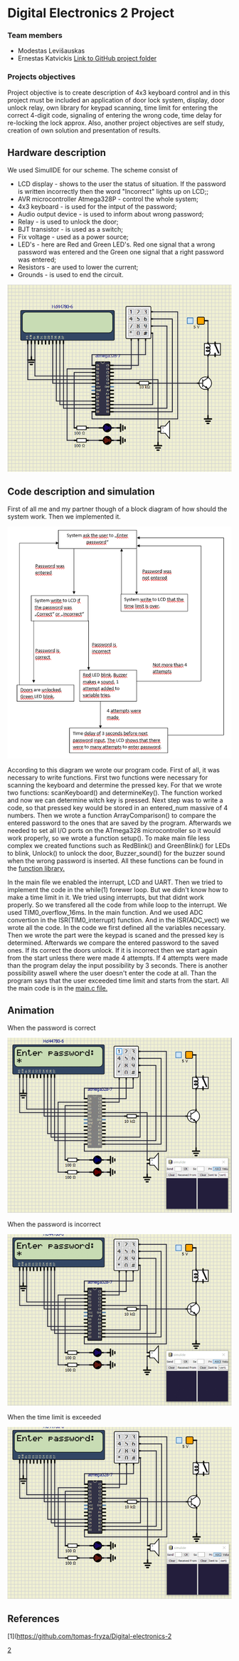 # Digital Electronics 2 Project
### Team members

- Modestas Levišauskas
- Ernestas Katvickis [Link to GitHub project folder](https://github.com/ErnestasKatvickis/Digital-electronics-2/tree/master/Project)

### Projects objectives

Project objective is to create description of 4x3 keyboard control and in this project must be included an application of door lock system, display, door unlock relay, own library for keypad scanning, time limit for entering the correct 4-digit code, signaling of entering the wrong code, time delay for re-locking the lock approx. Also, another project objectives are self study, creation of own solution and presentation of results.

## Hardware description

We used SimulIDE for our scheme. The scheme consist of
- LCD display - shows to the user the status of situation. If the password is written incorrectly then the word "Incorrect" lights up on LCD;; 
- AVR microcontroller Atmega328P - control the whole system;
- 4x3 keyboard - is used for the intput of the password;
- Audio output device - is used to inform about wrong password;
- Relay - is used to unlock the door;
- BJT transistor - is used as a switch;
- Fix voltage - used as a power source;
- LED's - here are Red and Green LED's. Red one signal that a wrong password was entered and the Green one signal that a right password was entered;
- Resistors - are used to lower the current;
- Grounds - is used to end the circuit. 

![Scheme](https://github.com/ErnestasKatvickis/Digital-electronics-2/blob/master/Project/Scheme.png)

## Code description and simulation

First of all me and my partner though of a block diagram of how should the system work. Then we implemented it.

![Block_diagram](https://github.com/ErnestasKatvickis/Digital-electronics-2/blob/master/Project/Block_diagram.png)

According to this diagram we wrote our program code.
First of all, it was necessary to write functions. First two functions were necessary for scanning the keyboard and determine the pressed key. For that we wrote two functions: scanKeyboard() and determineKey(). The function worked and now we can determine witch key is pressed. Next step was to write a code, so that pressed key would be stored in an entered_num massive of 4 numbers. Then we wrote a function ArrayComparison() to compare the entered password to the ones that are saved by the program. Afterwards we needed to set all I/O ports on the ATmega328 microcontroller so it would work properly, so we wrote a function setup(). To make main file less complex we created functions such as RedBlink() and GreenBlink() for LEDs to blink, Unlock() to unlock the door, Buzzer_sound() for the buzzer sound when the wrong password is inserted. All these functions can be found in the [function library.](https://github.com/ErnestasKatvickis/Digital-electronics-2/blob/master/Project/Door_Lock/Door_Lock/function.c)

In the main file we enabled the interrupt, LCD and UART. Then we tried to implement the code in the while(1) forewer loop. But we didn't know how to make a time limit in it. We tried using interrupts, but that didnt work properly. So we transfered all the code from while loop to the interrupt. We used TIM0_overflow_16ms. In the main function. And we used ADC convertion in the ISR(TIM0_interrupt) function. And in the ISR(ADC_vect) we wrote all the code. In the code we first defined all the variables necessary. Then we wrote the part were the keypad is scaned and the pressed key is determined. Afterwards we compare the entered password to the saved ones. If its correct the doors unlock. If it is incorrect then we start again from the start unless there were made 4 attempts. If 4 attempts were made than the program delay the input possibility by 3 seconds. There is another possibility aswell where the user doesn't enter the code at all. Than the program says that the user exceeded time limit and starts from the start. All the main code is in the [main.c file.](https://github.com/ErnestasKatvickis/Digital-electronics-2/blob/master/Project/Door_Lock/Door_Lock/main.c)


## Animation

When the password is correct

![GIF](https://github.com/ErnestasKatvickis/Digital-electronics-2/blob/master/Project/GIF.gif)

When the password is incorrect

![GIF2](https://github.com/ErnestasKatvickis/Digital-electronics-2/blob/master/Project/GIF2.gif)

When the time limit is exceeded

![GIF3](https://github.com/ErnestasKatvickis/Digital-electronics-2/blob/master/Project/GIF3.gif)

## References

[1](https://github.com/tomas-fryza/Digital-electronics-2


[2](https://www.microchip.com/wwwproducts/en/ATmega328p)
